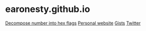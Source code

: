 # earonesty.github.io

[Decompose number into hex flags](https://earonesty.github.io/decompose_hex.html)
[Personal website](https://documentroot.com)
[Gists](https://gist.github.com/earonesty)
[Twitter](https://twitter.com/simulx)

